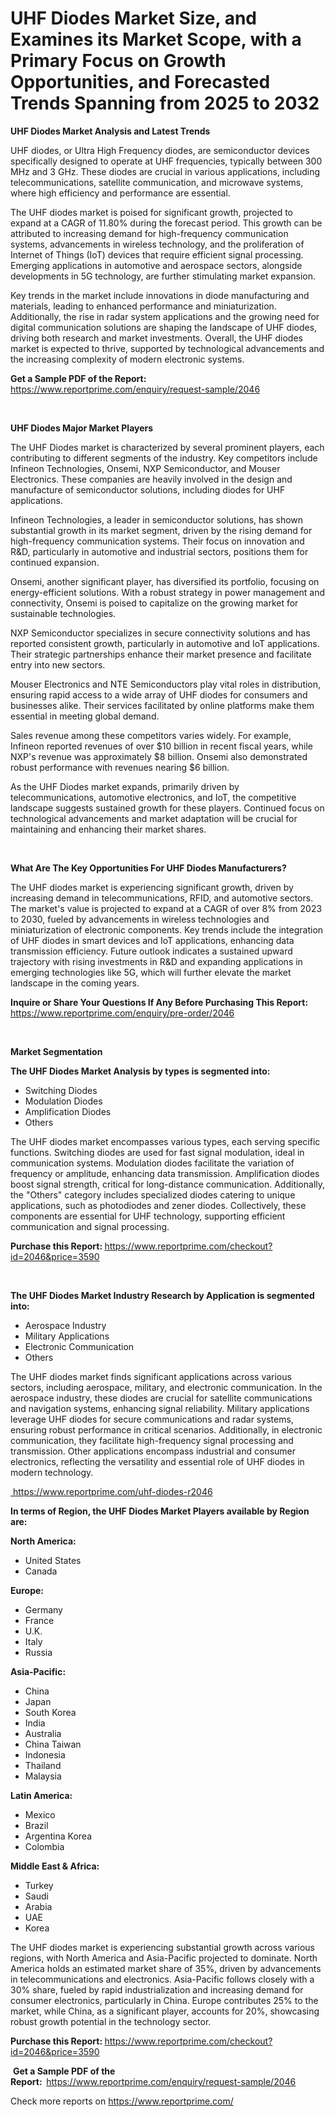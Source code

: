 <p><h1>UHF Diodes Market Size, and Examines its Market Scope, with a Primary Focus on Growth Opportunities, and Forecasted Trends Spanning from 2025 to 2032</h1></p><p><strong>UHF Diodes Market Analysis and Latest Trends</strong></p>
<p><p>UHF diodes, or Ultra High Frequency diodes, are semiconductor devices specifically designed to operate at UHF frequencies, typically between 300 MHz and 3 GHz. These diodes are crucial in various applications, including telecommunications, satellite communication, and microwave systems, where high efficiency and performance are essential. </p><p>The UHF diodes market is poised for significant growth, projected to expand at a CAGR of 11.80% during the forecast period. This growth can be attributed to increasing demand for high-frequency communication systems, advancements in wireless technology, and the proliferation of Internet of Things (IoT) devices that require efficient signal processing. Emerging applications in automotive and aerospace sectors, alongside developments in 5G technology, are further stimulating market expansion. </p><p>Key trends in the market include innovations in diode manufacturing and materials, leading to enhanced performance and miniaturization. Additionally, the rise in radar system applications and the growing need for digital communication solutions are shaping the landscape of UHF diodes, driving both research and market investments. Overall, the UHF diodes market is expected to thrive, supported by technological advancements and the increasing complexity of modern electronic systems.</p></p>
<p><strong>Get a Sample PDF of the Report:&nbsp;</strong> <a href="https://www.reportprime.com/enquiry/request-sample/2046?utm_campaign=1848&utm_medium=2&utm_source=Github&utm_content=ia&utm_term=28022025&utm_id=uhf-diodes">https://www.reportprime.com/enquiry/request-sample/2046</a></p>
<p>&nbsp;</p>
<p><strong>UHF Diodes Major Market Players</strong></p>
<p><p>The UHF Diodes market is characterized by several prominent players, each contributing to different segments of the industry. Key competitors include Infineon Technologies, Onsemi, NXP Semiconductor, and Mouser Electronics. These companies are heavily involved in the design and manufacture of semiconductor solutions, including diodes for UHF applications.</p><p>Infineon Technologies, a leader in semiconductor solutions, has shown substantial growth in its market segment, driven by the rising demand for high-frequency communication systems. Their focus on innovation and R&D, particularly in automotive and industrial sectors, positions them for continued expansion.</p><p>Onsemi, another significant player, has diversified its portfolio, focusing on energy-efficient solutions. With a robust strategy in power management and connectivity, Onsemi is poised to capitalize on the growing market for sustainable technologies.</p><p>NXP Semiconductor specializes in secure connectivity solutions and has reported consistent growth, particularly in automotive and IoT applications. Their strategic partnerships enhance their market presence and facilitate entry into new sectors.</p><p>Mouser Electronics and NTE Semiconductors play vital roles in distribution, ensuring rapid access to a wide array of UHF diodes for consumers and businesses alike. Their services facilitated by online platforms make them essential in meeting global demand.</p><p>Sales revenue among these competitors varies widely. For example, Infineon reported revenues of over $10 billion in recent fiscal years, while NXP's revenue was approximately $8 billion. Onsemi also demonstrated robust performance with revenues nearing $6 billion.</p><p>As the UHF Diodes market expands, primarily driven by telecommunications, automotive electronics, and IoT, the competitive landscape suggests sustained growth for these players. Continued focus on technological advancements and market adaptation will be crucial for maintaining and enhancing their market shares.</p></p>
<p>&nbsp;</p>
<p><strong>What Are The Key Opportunities For UHF Diodes Manufacturers?</strong></p>
<p><p>The UHF diodes market is experiencing significant growth, driven by increasing demand in telecommunications, RFID, and automotive sectors. The market's value is projected to expand at a CAGR of over 8% from 2023 to 2030, fueled by advancements in wireless technologies and miniaturization of electronic components. Key trends include the integration of UHF diodes in smart devices and IoT applications, enhancing data transmission efficiency. Future outlook indicates a sustained upward trajectory with rising investments in R&D and expanding applications in emerging technologies like 5G, which will further elevate the market landscape in the coming years.</p></p>
<p><strong>Inquire or Share Your Questions If Any Before Purchasing This Report:</strong> <a href="https://www.reportprime.com/enquiry/pre-order/2046?utm_campaign=1848&utm_medium=2&utm_source=Github&utm_content=ia&utm_term=28022025&utm_id=uhf-diodes">https://www.reportprime.com/enquiry/pre-order/2046</a></p>
<p>&nbsp;</p>
<p><strong>Market Segmentation</strong></p>
<p><strong>The UHF Diodes Market Analysis by types is segmented into:</strong></p>
<p><ul><li>Switching Diodes</li><li>Modulation Diodes</li><li>Amplification Diodes</li><li>Others</li></ul></p>
<p><p>The UHF diodes market encompasses various types, each serving specific functions. Switching diodes are used for fast signal modulation, ideal in communication systems. Modulation diodes facilitate the variation of frequency or amplitude, enhancing data transmission. Amplification diodes boost signal strength, critical for long-distance communication. Additionally, the "Others" category includes specialized diodes catering to unique applications, such as photodiodes and zener diodes. Collectively, these components are essential for UHF technology, supporting efficient communication and signal processing.</p></p>
<p><strong>Purchase this Report:&nbsp;</strong><a href="https://www.reportprime.com/checkout?id=2046&price=3590&utm_campaign=1848&utm_medium=2&utm_source=Github&utm_content=ia&utm_term=28022025&utm_id=uhf-diodes">https://www.reportprime.com/checkout?id=2046&price=3590</a></p>
<p>&nbsp;</p>
<p><strong>The UHF Diodes Market Industry Research by Application is segmented into:</strong></p>
<p><ul><li>Aerospace Industry</li><li>Military Applications</li><li>Electronic Communication</li><li>Others</li></ul></p>
<p><p>The UHF diodes market finds significant applications across various sectors, including aerospace, military, and electronic communication. In the aerospace industry, these diodes are crucial for satellite communications and navigation systems, enhancing signal reliability. Military applications leverage UHF diodes for secure communications and radar systems, ensuring robust performance in critical scenarios. Additionally, in electronic communication, they facilitate high-frequency signal processing and transmission. Other applications encompass industrial and consumer electronics, reflecting the versatility and essential role of UHF diodes in modern technology.</p></p>
<p><a href="https://www.reportprime.com/uhf-diodes-r2046?utm_campaign=1848&utm_medium=2&utm_source=Github&utm_content=ia&utm_term=28022025&utm_id=uhf-diodes">&nbsp;https://www.reportprime.com/uhf-diodes-r2046</a></p>
<p><strong>In terms of Region, the UHF Diodes Market Players available by Region are:</strong></p>
<p>
    <p> <strong> North America: </strong>
        <ul>
            <li>United States</li>
            <li>Canada</li>
        </ul>
        </p> 
    <p> <strong> Europe: </strong>
        <ul>
            <li>Germany</li>
            <li>France</li>
            <li>U.K.</li>
            <li>Italy</li>
            <li>Russia</li>
        </ul>
        </p> 
    <p> <strong> Asia-Pacific: </strong>
        <ul>
            <li>China</li>
            <li>Japan</li>
            <li>South Korea</li>
            <li>India</li>
            <li>Australia</li>
            <li>China Taiwan</li>
            <li>Indonesia</li>
            <li>Thailand</li>
            <li>Malaysia</li>
        </ul>
        </p> 
    <p> <strong> Latin America: </strong>
        <ul>
            <li>Mexico</li>
            <li>Brazil</li>
            <li>Argentina Korea</li>
            <li>Colombia</li>
        </ul>
        </p> 
    <p> <strong> Middle East & Africa: </strong>
        <ul>
            <li>Turkey</li>
            <li>Saudi</li>
            <li>Arabia</li>
            <li>UAE</li>
            <li>Korea</li>
        </ul>
    </p>
    </p>
<p><p>The UHF diodes market is experiencing substantial growth across various regions, with North America and Asia-Pacific projected to dominate. North America holds an estimated market share of 35%, driven by advancements in telecommunications and electronics. Asia-Pacific follows closely with a 30% share, fueled by rapid industrialization and increasing demand for consumer electronics, particularly in China. Europe contributes 25% to the market, while China, as a significant player, accounts for 20%, showcasing robust growth potential in the technology sector.</p></p>
<p><strong>Purchase this Report: </strong><a href="https://www.reportprime.com/checkout?id=2046&price=3590&utm_campaign=1848&utm_medium=2&utm_source=Github&utm_content=ia&utm_term=28022025&utm_id=uhf-diodes">https://www.reportprime.com/checkout?id=2046&price=3590</a></p>
<p>&nbsp;<strong>Get a Sample PDF of the Report:&nbsp;&nbsp;</strong><a href="https://www.reportprime.com/enquiry/request-sample/2046?utm_campaign=1848&utm_medium=2&utm_source=Github&utm_content=ia&utm_term=28022025&utm_id=uhf-diodes">https://www.reportprime.com/enquiry/request-sample/2046</a></p>
<p><strong></strong></p>
<p>Check more reports on <a href="https://www.reportprime.com/?utm_campaign=1848&utm_medium=2&utm_source=Github&utm_content=ia&utm_term=28022025&utm_id=uhf-diodes">https://www.reportprime.com/</a></p>